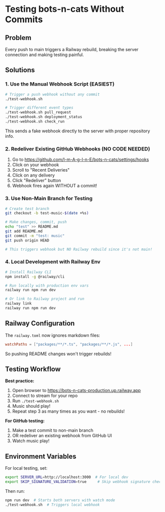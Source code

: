 # Testing bots-n-cats Without Commits

## Problem
Every push to main triggers a Railway rebuild, breaking the server connection and making testing painful.

## Solutions

### 1. Use the Manual Webhook Script (EASIEST)
```bash
# Trigger a push webhook without any commit
./test-webhook.sh

# Trigger different event types
./test-webhook.sh pull_request
./test-webhook.sh deployment_status
./test-webhook.sh check_run
```

This sends a fake webhook directly to the server with proper repository info.

### 2. Redeliver Existing GitHub Webhooks (NO CODE NEEDED)
1. Go to https://github.com/I-m-A-g-I-n-E/bots-n-cats/settings/hooks
2. Click on your webhook
3. Scroll to "Recent Deliveries"
4. Click on any delivery
5. Click "Redeliver" button
6. Webhook fires again WITHOUT a commit!

### 3. Use Non-Main Branch for Testing
```bash
# Create test branch
git checkout -b test-music-$(date +%s)

# Make changes, commit, push
echo "test" >> README.md
git add README.md
git commit -m "test: music"
git push origin HEAD

# This triggers webhook but NO Railway rebuild since it's not main!
```

### 4. Local Development with Railway Env
```bash
# Install Railway CLI
npm install -g @railway/cli

# Run locally with production env vars
railway run npm run dev

# Or link to Railway project and run
railway link
railway run npm run dev
```

## Railway Configuration

The `railway.toml` now ignores markdown files:
```toml
watchPaths = ["packages/**/*.ts", "packages/**/*.js", ...]
```

So pushing README changes won't trigger rebuilds!

## Testing Workflow

**Best practice:**
1. Open browser to https://bots-n-cats-production.up.railway.app
2. Connect to stream for your repo
3. Run `./test-webhook.sh`
4. Music should play!
5. Repeat step 3 as many times as you want - no rebuilds!

**For GitHub testing:**
1. Make a test commit to non-main branch
2. OR redeliver an existing webhook from GitHub UI
3. Watch music play!

## Environment Variables

For local testing, set:
```bash
export SERVER_URL=http://localhost:3000  # For local dev
export SKIP_SIGNATURE_VALIDATION=true     # Skip webhook signature checks
```

Then run:
```bash
npm run dev  # Starts both servers with watch mode
./test-webhook.sh  # Triggers local webhook
```
